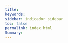 ```yaml
---
title: 
keywords: 
sidebar: indicador_sidebar
toc: false
permalink: index.html
Summary:
---
```


<head>
 <script>
     /**
     * Array con las imagenes que se iran mostrando en la web
     */
	
     var imagenes=new Array(
        'images/fondo-11.jpg',
        'images/fondo-22.jpg',
        'images/fondo-33.jpg',
        'images/fondo-4.jpg',
		'images/fondo-5.jpg'
        );
      var conteo=0
     /**
     * Funcion para cambiar la imagen
     */
     function rotarImagenes()
     {	  
		  document.getElementById("imagen").src=imagenes[conteo];
		  if(conteo<imagenes.length-1)
           {conteo ++}
		   else
		   {conteo=0}
           
     }
 
     /**
     * Función que se ejecuta una vez cargada la página
     */
     onload=function()
     {
        // Cargamos una imagen aleatoria
        rotarImagenes();
 
        // Indicamos que cada  segundos cambie la imagen
        setInterval(rotarImagenes,3000);
     }
    </script>
	</head>


<body style="background-color:#dfe3ee;">

<h1 style="color:#bf0000;" align="center"> Plataforma de Seguimiento</h1>
<h1 style="color:#bf0000;" align="center"> Línea Base de Indicadores UNICEF</h1>

 <center> 
<img src="" id="imagen" align="center">
 </center> 
</body>

